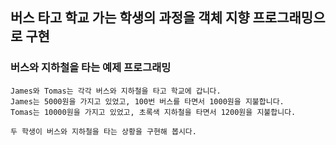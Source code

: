 ## 버스 타고 학교 가는 학생의 과정을 객체 지향 프로그래밍으로 구현

### 버스와 지하철을 타는 예제 프로그래밍

```
James와 Tomas는 각각 버스와 지하철을 타고 학교에 갑니다.
James는 5000원을 가지고 있었고, 100번 버스를 타면서 1000원을 지불합니다.
Tomas는 10000원을 가지고 있었고, 초록색 지하철을 타면서 1200원을 지불합니다.

두 학생이 버스와 지하철을 타는 상황을 구현해 봅시다.
```